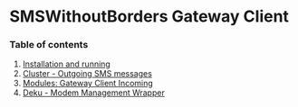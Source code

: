 # SMSWithoutBorders Gateway Client
### Table of contents
1. [Installation and running](src/README.md)
2. [Cluster - Outgoing SMS messages](src/README.cluster.md)
3. [Modules: Gateway Client Incoming](docs/README.node_inbound.md)
4. [Deku - Modem Management Wrapper](src/README.deku.md)
